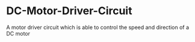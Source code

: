 # DC-Motor-Driver-Circuit
A motor driver circuit which is able to control the speed and direction of a DC motor
